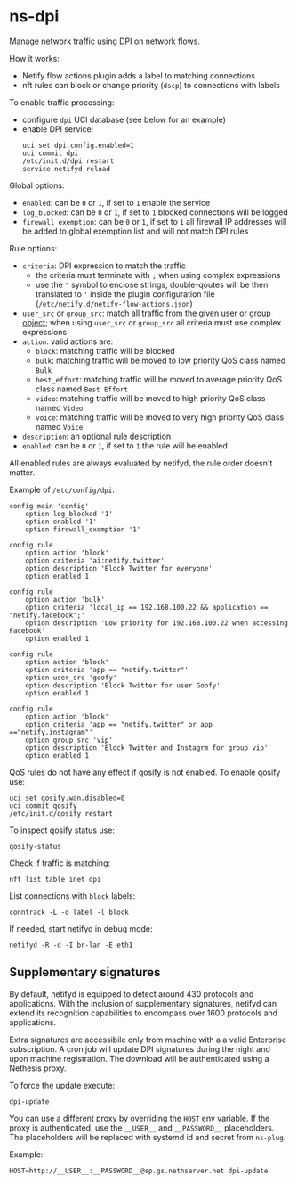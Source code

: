 # ns-dpi

Manage network traffic using DPI on network flows.

How it works:
- Netify flow actions plugin adds a label to matching connections
- nft rules can block or change priority (`dscp`) to connections with labels

To enable traffic processing:
- configure `dpi` UCI database (see below for an example)
- enable DPI service:
  ```
  uci set dpi.config.enabled=1
  uci commit dpi
  /etc/init.d/dpi restart
  service netifyd reload
  ```

Global options:

- `enabled`: can be `0` or `1`, if set to `1` enable the service
- `log_blocked`: can be `0` or `1`, if set to `1` blocked connections will be logged
- `firewall_exemption`: can be `0` or `1`, if set to `1` all firewall IP addresses will be
  added to global exemption list and will not match DPI rules

Rule options:

- `criteria`: DPI expression to match the traffic
  - the criteria must terminate with `;` when using complex expressions
  - use the `"` symbol to enclose strings, double-qoutes will be then translated to `'` inside the plugin configuration file (`/etc/netify.d/netify-flow-actions.json`)
- `user_src` or `group_src`: match all traffic from the given [user or group object](../ns-objects);
  when using `user_src` or `group_src` all criteria must use complex expressions
- `action`: valid actions are:
  - `block`: matching traffic will be blocked
  - `bulk`: matching traffic will be moved to low priority QoS class named `Bulk`
  - `best_effort`: matching traffic will be moved to average priority QoS class named `Best Effort`
  - `video`: matching traffic will be moved to high priority QoS class named `Video`
  - `voice`: matching traffic will be moved to very high priority QoS class named `Voice`
- `description`: an optional rule description
- `enabled`: can be `0` or `1`, if set to `1` the rule will be enabled

All enabled rules are always evaluated by netifyd, the rule order doesn't matter.

Example of `/etc/config/dpi`:
```
config main 'config'
	option log_blocked '1'
	option enabled '1'
	option firewall_exemption '1'

config rule
	option action 'block'
	option criteria 'ai:netify.twitter'
	option description 'Block Twitter for everyone'
	option enabled 1

config rule
	option action 'bulk'
	option criteria 'local_ip == 192.168.100.22 && application == "netify.facebook";'
	option description 'Low priority for 192.168.100.22 when accessing Facebook'
	option enabled 1

config rule
	option action 'block'
	option criteria 'app == "netify.twitter"'
	option user_src 'goofy'
	option description 'Block Twitter for user Goofy'
	option enabled 1

config rule
	option action 'block'
	option criteria 'app == "netify.twitter" or app =="netify.instagram"'
	option group_src 'vip'
	option description 'Block Twitter and Instagrm for group vip'
	option enabled 1

```

QoS rules do not have any effect if qosify is not enabled.
To enable qosify use:
```
uci set qosify.wan.disabled=0
uci commit qosify
/etc/init.d/qosify restart
```

To inspect qosify status use:
```
qosify-status
```

Check if traffic is matching:
```
nft list table inet dpi
```

List connections with `block` labels:
```
conntrack -L -o label -l block
```

If needed, start netifyd in debug mode:
```
netifyd -R -d -I br-lan -E eth1
```

## Supplementary signatures

By default, netifyd is equipped to detect around 430 protocols and applications. With the inclusion of
supplementary signatures, netifyd can extend its recognition capabilities to encompass over 1600 protocols and applications.

Extra signatures are accessibile only from machine with a a valid Enterprise subscription.
A cron job will update DPI signatures during the night and upon machine registration.
The download will be authenticated using a Nethesis proxy.

To force the update execute:
```
dpi-update
```

You can use a different proxy by overriding the `HOST` env variable.
If the proxy is authenticated, use the `__USER__` and `__PASSWORD__` placeholders.
The placeholders will be replaced with systemd id and secret from `ns-plug`.

Example:
```
HOST=http://__USER__:__PASSWORD__@sp.gs.nethserver.net dpi-update
```
